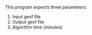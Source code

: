 This program expects three parameters:

1. Input gexf file
2. Output gexf file
3. Algorithm time (minutes)